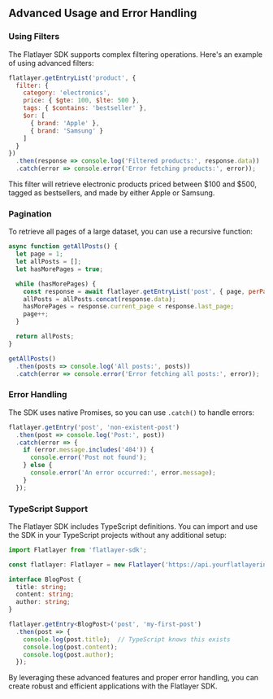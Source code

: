 ## Advanced Usage and Error Handling

### Using Filters

The Flatlayer SDK supports complex filtering operations. Here's an example of using advanced filters:

```javascript
flatlayer.getEntryList('product', {
  filter: {
    category: 'electronics',
    price: { $gte: 100, $lte: 500 },
    tags: { $contains: 'bestseller' },
    $or: [
      { brand: 'Apple' },
      { brand: 'Samsung' }
    ]
  }
})
  .then(response => console.log('Filtered products:', response.data))
  .catch(error => console.error('Error fetching products:', error));
```

This filter will retrieve electronic products priced between $100 and $500, tagged as bestsellers, and made by either Apple or Samsung.

### Pagination

To retrieve all pages of a large dataset, you can use a recursive function:

```javascript
async function getAllPosts() {
  let page = 1;
  let allPosts = [];
  let hasMorePages = true;

  while (hasMorePages) {
    const response = await flatlayer.getEntryList('post', { page, perPage: 100 });
    allPosts = allPosts.concat(response.data);
    hasMorePages = response.current_page < response.last_page;
    page++;
  }

  return allPosts;
}

getAllPosts()
  .then(posts => console.log('All posts:', posts))
  .catch(error => console.error('Error fetching all posts:', error));
```

### Error Handling

The SDK uses native Promises, so you can use `.catch()` to handle errors:

```javascript
flatlayer.getEntry('post', 'non-existent-post')
  .then(post => console.log('Post:', post))
  .catch(error => {
    if (error.message.includes('404')) {
      console.error('Post not found');
    } else {
      console.error('An error occurred:', error.message);
    }
  });
```

### TypeScript Support

The Flatlayer SDK includes TypeScript definitions. You can import and use the SDK in your TypeScript projects without any additional setup:

```typescript
import Flatlayer from 'flatlayer-sdk';

const flatlayer: Flatlayer = new Flatlayer('https://api.yourflatlayerinstance.com');

interface BlogPost {
  title: string;
  content: string;
  author: string;
}

flatlayer.getEntry<BlogPost>('post', 'my-first-post')
  .then(post => {
    console.log(post.title);  // TypeScript knows this exists
    console.log(post.content);
    console.log(post.author);
  });
```

By leveraging these advanced features and proper error handling, you can create robust and efficient applications with the Flatlayer SDK.